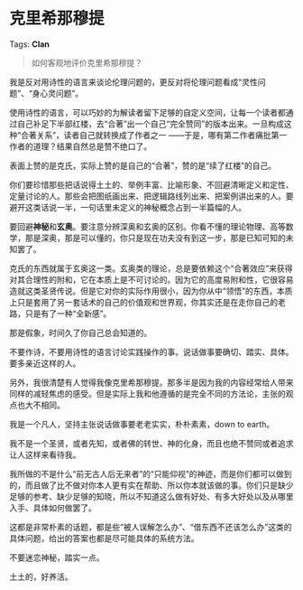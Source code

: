 # 克里希那穆提

Tags: **Clan**

> 如何客观地评价克里希那穆提？



我是反对用诗性的语言来谈论伦理问题的，更反对将伦理问题看成“灵性问题”、“身心灵问题”。

使用诗性的语言，可以巧妙的为解读者留下足够的自定义空间，让每一个读者都通过自己补足下半部红楼，去“合著”出一个自己“完全赞同”的版本出来。一旦构成这种“合著关系”，读者自己就转换成了作者之一 ——于是，哪有第二作者痛批第一作者的道理？结果自然总是赞不绝口了。

表面上赞的是克氏，实际上赞的是自己的“合著”，赞的是“续了红楼”的自己。

你们要珍惜那些把话说得土土的、举例丰富、比喻形象、不回避清晰定义和定性、定量讨论的人。那些会把图纸画出来、把逻辑路线列出来、把案例讲出来的人。要避开这类话说一半，一句话里未定义的神秘概念占到一半篇幅的人。

要回避**神秘**和**玄奥**。要注意分辨深奥和玄奥的区别。你看不懂的理论物理、高等数学，那是深奥，那是可以懂的，你只是现在功夫没有到这一步，那是已知可知的未知罢了。

克氏的东西就属于玄奥这一类。玄奥类的理论，总是要依赖这个“合著效应”来获得对其合理性的附和，它在本质上是不可讨论的。因为它的高度易附和性，它很容易造就这类圣贤传说。但是它对你的实际作用很小，因为你从中“领悟”的东西，本质上只是套用了另一套话术的自己的价值观和世界观，你其实还是在走你自己的老路，只是有了一种“全新感”。

那是假象，时间久了你自己总会知道的。

不要作诗，不要用诗性的语言讨论实践操作的事。说话做事要确切、踏实、具体。要多亲近这样的人。

另外，我很清楚有人觉得我像克里希那穆提。那多半是因为我的内容经常给人带来同样的减轻焦虑的感受。但是实际上我和他遵循的是完全不同的方法论，主张的观点也大不相同。

我是一个凡人，坚持主张说话做事要老老实实，朴朴素素，down to earth。

我不是一个圣贤，或者先知，或者佛的转世、神的化身，而且也绝不赞同或者追求让人这样来看待我。

我所做的不是什么“前无古人后无来者”的“只能仰视”的神迹，而是你们都可以做到的，而且做了比不做对你本人更有实在帮助、所以你本就该做的事。你们只是缺少足够的参考、缺少足够的知晓，所以不知道这么做有好处、有多大好处以及从哪里入手、具体如何做罢了。

这都是非常朴素的话题，都是些“被人误解怎么办”、“借东西不还该怎么办”这类的具体问题，给出的答案也都是尽可能具体的系统方法。

不要迷恋神秘，踏实一点。

土土的，好养活。




